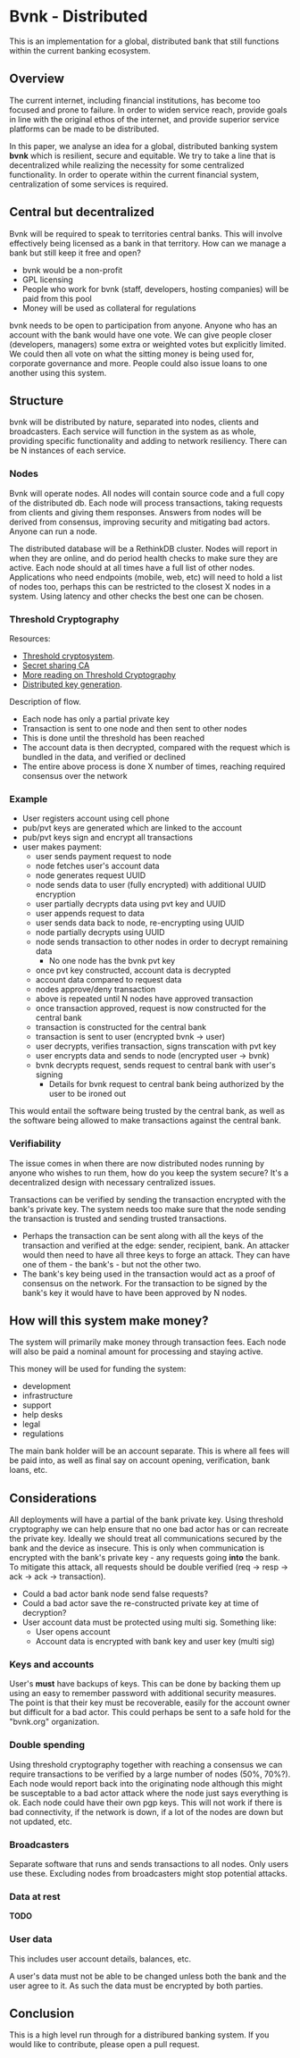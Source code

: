 # Bvnk - Distributed

This is an implementation for a global, distributed bank that still functions within the current banking ecosystem.

## Overview
The current internet, including financial institutions, has become too focused and prone to failure. In order to widen service reach, 
provide goals in line with the original ethos of the internet, and provide superior service platforms can be made to be distributed.

In this paper, we analyse an idea for a global, distributed banking system __bvnk__ which is resilient, secure and equitable. We try to take a line 
that is decentralized while realizing the necessity for some centralized functionality. In order to operate within the current 
financial system, centralization of some services is required.

## Central but decentralized
Bvnk will be required to speak to territories central banks. This will involve effectively being licensed as a bank in that 
territory. How can we manage a bank but still keep it free and open?

- bvnk would be a non-profit
- GPL licensing
- People who work for bvnk (staff, developers, hosting companies) will be paid from this pool
- Money will be used as collateral for regulations

bvnk needs to be open to participation from anyone. Anyone who has an account with the bank would have one vote. We can give people closer (developers, managers) some extra or 
weighted votes but explicitly limited. We could then all vote on what the sitting money is being used for, corporate governance and more. People could also issue loans to one another using this system.

## Structure
bvnk will be distributed by nature, separated into nodes, clients and broadcasters. Each service will function in the system 
as as whole, providing specific functionality and adding to network resiliency. There can be N instances of each service.

### Nodes
Bvnk will operate nodes. All nodes will contain source code and a full copy of the distributed db. Each node will process transactions, taking requests from clients and giving them responses. 
Answers from nodes will be derived from consensus, improving security and mitigating bad actors. Anyone can run a node.

The distributed database will be a RethinkDB cluster. Nodes will report in when they are online, and do period health checks to make sure they are active. Each node should at all times have a full list of other nodes.
Applications who need endpoints (mobile, web, etc) will need to hold a list of nodes too, perhaps this can be restricted to the closest X nodes in a system. Using latency and other checks the best one can be chosen.

### Threshold Cryptography
Resources:

- [Threshold cryptosystem](https://en.wikipedia.org/wiki/Threshold_cryptosystem). 
- [Secret sharing CA](http://www.cs.cornell.edu/Courses/cs513/2000SP/SecretSharingCA.html)
- [More reading on Threshold Cryptography](http://groups.csail.mit.edu/cis/cis-threshold.html)
- [Distributed key generation](https://en.wikipedia.org/wiki/Distributed_key_generation).

Description of flow.

- Each node has only a partial private key
- Transaction is sent to one node and then sent to other nodes
- This is done until the threshold has been reached
- The account data is then decrypted, compared with the request which is bundled in the data, and verified or declined
- The entire above process is done X number of times, reaching required consensus over the network

### Example

- User registers account using cell phone
- pub/pvt keys are generated which are linked to the account
- pub/pvt keys sign and encrypt all transactions
- user makes payment:
    - user sends payment request to node
    - node fetches user's account data
    - node generates request UUID
    - node sends data to user (fully encrypted) with additional UUID encryption
    - user partially decrypts data using pvt key and UUID
    - user appends request to data
    - user sends data back to node, re-encrypting using UUID
    - node partially decrypts using UUID
    - node sends transaction to other nodes in order to decrypt remaining data
        - No one node has the bvnk pvt key
    - once pvt key constructed, account data is decrypted
    - account data compared to request data
    - nodes approve/deny transaction
    - above is repeated until N nodes have approved transaction
    - once transaction approved, request is now constructed for the central bank
    - transaction is constructed for the central bank
    - transaction is sent to user (encrypted bvnk -> user)
    - user decrypts, verifies transaction, signs transcation with pvt key
    - user encrypts data and sends to node (encrypted user -> bvnk)
    - bvnk decrypts request, sends request to central bank with user's signing
        - Details for bvnk request to central bank being authorized by the user to be ironed out

This would entail the software being trusted by the central bank, as well as the software being allowed to make transactions against the central bank.

### Verifiability

The issue comes in when there are now distributed nodes running by anyone who wishes to run them, how do you keep the system secure? It's a decentralized design with necessary centralized issues.

Transactions can be verified by sending the transaction encrypted with the bank's private key. The system needs too make sure that the node sending the transaction is trusted and sending trusted transactions.

- Perhaps the transaction can be sent along with all the keys of the transaction and verified at the edge: sender, recipient, bank. An attacker would then need to have all three keys to forge an attack. They can have one of them - the bank's - but not the other two.
- The bank's key being used in the transaction would act as a proof of consensus on the network. For the transaction to be signed by the bank's key it would have to have been approved by N nodes.

## How will this system make money?

The system will primarily make money through transaction fees. Each node will also be paid a nominal amount for processing and staying active.

This money will be used for funding the system:

- development
- infrastructure
- support
- help desks
- legal
- regulations

The main bank holder will be an account separate. This is where all fees will be paid into, as well as final say on account opening, verification, bank loans, etc.

## Considerations

All deployments will have a partial of the bank private key. Using threshold cryptography we can help ensure that no one bad actor has or can recreate the private key. Ideally we should treat all communications secured by the bank and the device as insecure. This is only when communication is encrypted with the bank's private key - any requests going **into** the bank. To mitigate this attack, all requests should be double verified (req -> resp -> ack -> ack -> transaction).

- Could a bad actor bank node send false requests?
- Could a bad actor save the re-constructed private key at time of decryption?
- User account data must be protected using multi sig. Something like:
    - User opens account
    - Account data is encrypted with bank key and user key (multi sig)

### Keys and accounts

User's **must** have backups of keys. This can be done by backing them up using an easy to remember password with additional security measures. The point is that their key must be recoverable, easily for the account owner but difficult for a bad actor. This could perhaps be sent to a safe hold for the "bvnk.org" organization.

### Double spending

Using threshold cryptography together with reaching a consensus we can require transactions to be verified by a large number of nodes (50%, 70%?). Each node would report back into the 
originating node although this might be susceptable to a bad actor attack where the node just says everything is ok. Each node could have their own pgp keys. This will not work if there 
is bad connectivity, if the network is down, if a lot of the nodes are down but not updated, etc.

### Broadcasters

Separate software that runs and sends transactions to all nodes. Only users use these. Excluding nodes from broadcasters might stop potential attacks.

### Data at rest
__TODO__

### User data
This includes user account details, balances, etc.

A user's data must not be able to be changed unless both the bank and the user agree to it. As such the data must be encrypted by both parties.

## Conclusion
This is a high level run through for a distribured banking system. If you would like to contribute, please open a pull request.
